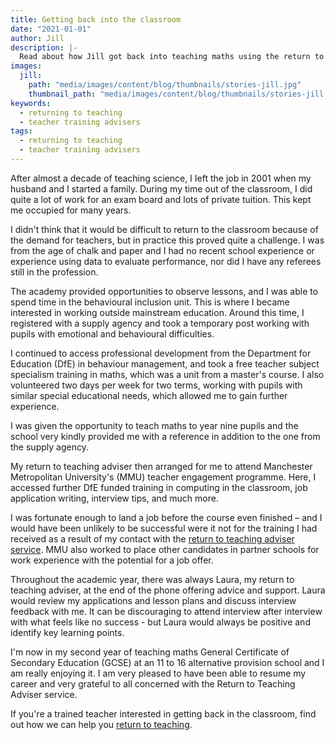 ```yaml
---
title: Getting back into the classroom
date: "2021-01-01"
author: Jill
description: |-
  Read about how Jill got back into teaching maths using the return to teaching adviser service to gain school experience and up to date references.
images:
  jill:
    path: "media/images/content/blog/thumbnails/stories-jill.jpg"
    thumbnail_path: "media/images/content/blog/thumbnails/stories-jill.jpg"
keywords:
  - returning to teaching
  - teacher training advisers
tags:
  - returning to teaching
  - teacher training advisers
---
```


After almost a decade of teaching science, I Ieft the job in 2001 when my husband and I started a family. During my time out of the classroom, I did quite a lot of work for an exam board and lots of private tuition. This kept me occupied for many years.

I didn't think that it would be difficult to return to the classroom because of the demand for teachers, but in practice this proved quite a challenge. I was from the age of chalk and paper and I had no recent school experience or experience using data to evaluate performance, nor did I have any referees still in the profession.

The academy provided opportunities to observe lessons, and I was able to spend time in the behavioural inclusion unit. This is where I became interested in working outside mainstream education. Around this time, I registered with a supply agency and took a temporary post working with pupils with emotional and behavioural difficulties.

I continued to access professional development from the Department for Education (DfE) in behaviour management, and took a free teacher subject specialism training in maths, which was a unit from a master's course. I also volunteered two days per week for two terms, working with pupils with similar special educational needs, which allowed me to gain further experience.

I was given the opportunity to teach maths to year nine pupils and the school very kindly provided me with a reference in addition to the one from the supply agency.

My return to teaching adviser then arranged for me to attend Manchester Metropolitan University's (MMU) teacher engagement programme. Here, I accessed further DfE funded training in computing in the classroom, job application writing, interview tips, and much more.

I was fortunate enough to land a job before the course even finished – and I would have been unlikely to be successful were it not for the training I had received as a result of my contact with the [return to teaching adviser service](/tta-service). MMU also worked to place other candidates in partner schools for work experience with the potential for a job offer.

Throughout the academic year, there was always Laura, my return to teaching adviser, at the end of the phone offering advice and support. Laura would review my applications and lesson plans and discuss interview feedback with me. It can be discouraging to attend interview after interview with what feels like no success - but Laura would always be positive and identify key learning points.

I'm now in my second year of teaching maths General Certificate of Secondary Education (GCSE) at an 11 to 16 alternative provision school and I am really enjoying it. I am very pleased to have been able to resume my career and very grateful to all concerned with the Return to Teaching Adviser service.

If you're a trained teacher interested in getting back in the classroom, find out how we can help you [return to teaching](/returning-to-teaching).

